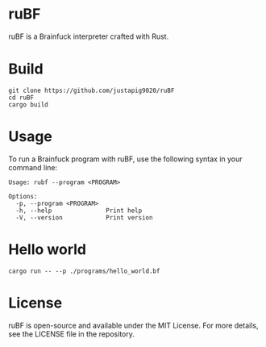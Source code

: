 # ruBF

ruBF is a Brainfuck interpreter crafted with Rust.

# Build

```
git clone https://github.com/justapig9020/ruBF
cd ruBF
cargo build
```

# Usage

To run a Brainfuck program with ruBF, use the following syntax in your command line:

```
Usage: rubf --program <PROGRAM>

Options:
  -p, --program <PROGRAM>
  -h, --help               Print help
  -V, --version            Print version
```

# Hello world

```
cargo run -- --p ./programs/hello_world.bf
```

# License

ruBF is open-source and available under the MIT License. For more details, see the LICENSE file in the repository.
